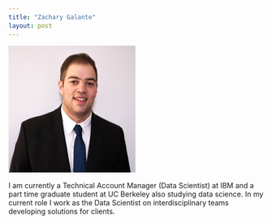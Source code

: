 ```yaml
---
title: "Zachary Galante"
layout: post
---
```

<img src="https://github.com/ZGalante/zgalante.github.io/blob/master/assets/Headshot.jpeg?raw=true" width="250" height="250">



I am currently a Technical Account Manager (Data Scientist) at IBM and a part time graduate student at UC Berkeley also studying data science. In my current role I work as the Data Scientist on interdisciplinary teams developing solutions for clients.
